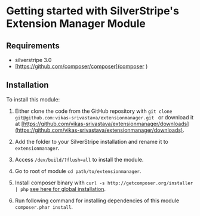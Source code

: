 # Getting started with SilverStripe's Extension Manager Module 

## Requirements

 * silverstripe 3.0
 * [https://github.com/composer/composer](composer )

## Installation

To install this module:

1. Either clone the code from the GitHub repository with ``git clone git@github.com:vikas-srivastava/extensionmanager.git `` or download it at [https://github.com/vikas-srivastava/extensionmanager/downloads](https://github.com/vikas-srivastava/extensionmanager/downloads).

2. Add the folder to your SilverStripe installation and rename it to ``extensionmanager``.

3. Access ``/dev/build/?flush=all`` to install the module.

4. Go to root of module ``cd path/to/extensionmanager``.

5. Install composer binary with ``curl -s http://getcomposer.org/installer | php`` [see here for global installation](https://github.com/composer/composer#composer---package-management-for-php). 

6. Run following command for installing dependencies of this module ``composer.phar install``.